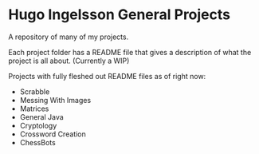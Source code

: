 # Hugo Ingelsson General Projects
A repository of many of my projects.

Each project folder has a README file that gives a description of what the project is all about. (Currently a WIP)

Projects with fully fleshed out README files as of right now:
 - Scrabble
 - Messing With Images
 - Matrices
 - General Java
 - Cryptology
 - Crossword Creation
 - ChessBots
